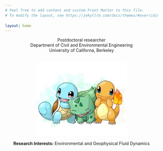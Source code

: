 ```yaml
---
# Feel free to add content and custom Front Matter to this file.
# To modify the layout, see https://jekyllrb.com/docs/themes/#overriding-theme-defaults

layout: home
---
```


<center>Postdoctoral researcher</center>
<center>Department of Civil and Environmental Engineering</center>
<center>University of Californa, Berkeley</center>

<br/>

<p align="center">
<img src="/assets/img/pokemon.jpg" width="300">
</p>

<center><b>Research Interests:</b> Environmental and Geophysical Fluid Dynamics</center>

 
